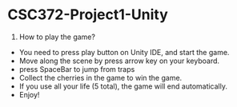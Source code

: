 # CSC372-Project1-Unity
1. How to play the game?
- You need to press play button on Unity IDE, and start the game.
- Move along the scene by press arrow key on your keyboard.
- press SpaceBar to jump from traps
- Collect the cherries in the game to win the game.
- If you use all your life (5 total), the game will end automatically.
- Enjoy!


